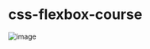 # css-flexbox-course

![image](https://user-images.githubusercontent.com/51326421/103329380-2109c800-4a8f-11eb-8ce7-c85fc063179a.png)

